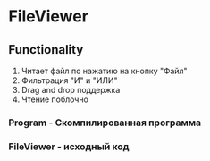 # FileViewer
## Functionality
1. Читает файл по нажатию на кнопку "Файл"
2. Фильтрация "И" и "ИЛИ"
3. Drag and drop поддержка
4. Чтение поблочно

### Program - Скомпилированная программа
### FileViewer - исходный код
